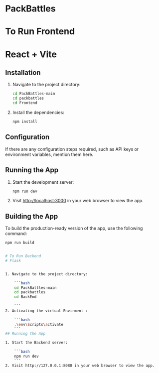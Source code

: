 # PackBattles
# To Run Frontend
# React + Vite
## Installation

1. Navigate to the project directory:

    ```bash
    cd PackBattles-main
    cd packbattles
    cd Frontend
    
    ```

2. Install the dependencies:

    ```bash
    npm install
    ```

## Configuration

If there are any configuration steps required, such as API keys or environment variables, mention them here.

## Running the App

1. Start the development server:

    ```bash
    npm run dev 
    ```

2. Visit [http://localhost:3000](http://localhost:3000) in your web browser to view the app.

## Building the App

To build the production-ready version of the app, use the following command:

```bash
npm run build


# To Run Backend
# Flask


1. Navigate to the project directory:

    ```bash
    cd PackBattles-main
    cd packbattles
    cd BackEnd
    
    ```
2. Activating the virtual Envirment :

    ```bash
    .\env\Scripts\activate
    ```
## Running the App

1. Start the Backend server:

    ```bash
    npm run dev 
    ```
2. Visit http://127.0.0.1:8080 in your web browser to view the app.
